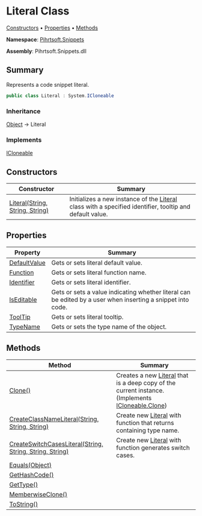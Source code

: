 # Literal Class

[Constructors](#constructors) &#x2022; [Properties](#properties) &#x2022; [Methods](#methods)

**Namespace**: [Pihrtsoft.Snippets](../README.md)

**Assembly**: Pihrtsoft\.Snippets\.dll

## Summary

Represents a code snippet literal\.

```csharp
public class Literal : System.ICloneable
```

### Inheritance

[Object](https://docs.microsoft.com/en-us/dotnet/api/system.object) &#x2192; Literal

### Implements

[ICloneable](https://docs.microsoft.com/en-us/dotnet/api/system.icloneable)

## Constructors

| Constructor | Summary |
| ----------- | ------- |
| [Literal(String, String, String)](-ctor/README.md) | Initializes a new instance of the [Literal](./README.md) class with a specified identifier, tooltip and default value\. |

## Properties

| Property | Summary |
| -------- | ------- |
| [DefaultValue](DefaultValue/README.md) | Gets or sets literal default value\. |
| [Function](Function/README.md) | Gets or sets literal function name\. |
| [Identifier](Identifier/README.md) | Gets or sets literal identifier\. |
| [IsEditable](IsEditable/README.md) | Gets or sets a value indicating whether literal can be edited by a user when inserting a snippet into code\. |
| [ToolTip](ToolTip/README.md) | Gets or sets literal tooltip\. |
| [TypeName](TypeName/README.md) | Gets or sets the type name of the object\. |

## Methods

| Method | Summary |
| ------ | ------- |
| [Clone()](Clone/README.md) | Creates a new [Literal](./README.md) that is a deep copy of the current instance\. \(Implements [ICloneable.Clone](https://docs.microsoft.com/en-us/dotnet/api/system.icloneable.clone)\) |
| [CreateClassNameLiteral(String, String, String)](CreateClassNameLiteral/README.md) | Create new [Literal](./README.md) with function that returns containing type name\. |
| [CreateSwitchCasesLiteral(String, String, String, String)](CreateSwitchCasesLiteral/README.md) | Create new [Literal](./README.md) with function generates switch cases\. |
| [Equals(Object)](https://docs.microsoft.com/en-us/dotnet/api/system.object.equals) | |
| [GetHashCode()](https://docs.microsoft.com/en-us/dotnet/api/system.object.gethashcode) | |
| [GetType()](https://docs.microsoft.com/en-us/dotnet/api/system.object.gettype) | |
| [MemberwiseClone()](https://docs.microsoft.com/en-us/dotnet/api/system.object.memberwiseclone) | |
| [ToString()](https://docs.microsoft.com/en-us/dotnet/api/system.object.tostring) | |


